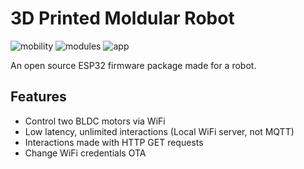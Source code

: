 # 3D Printed Moldular Robot

![mobility](https://img.shields.io/badge/Mobility-α_1.7.5-success) ![modules](https://img.shields.io/badge/Modules-0.0.0-red) ![app](https://img.shields.io/badge/App-α_1.3.2-orange)

An open source ESP32 firmware package made for a robot.

## Features

- Control two BLDC motors via WiFi
- Low latency, unlimited interactions (Local WiFi server, not MQTT)
- Interactions made with HTTP GET requests
- Change WiFi credentials OTA
